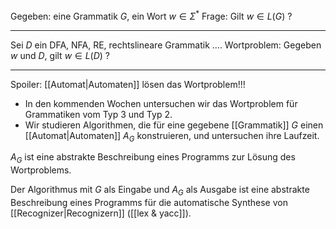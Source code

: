 Gegeben: eine Grammatik $G$, ein Wort $w \in \Sigma^*$ 
Frage: Gilt $w \in L(G)$ ?
____
Sei $D$ ein DFA, NFA, RE, rechtslineare Grammatik ....
Wortproblem: Gegeben $w$ und $D$, gilt $w \in L(D)$ ?
___

Spoiler: [[Automat|Automaten]] lösen das Wortproblem!!!

- In den kommenden Wochen untersuchen wir das Wortproblem für Grammatiken vom Typ 3 und Typ 2.
- Wir studieren Algorithmen, die für eine gegebene [[Grammatik]] $G$ einen [[Automat|Automaten]] $A_G$ konstruieren, und untersuchen ihre Laufzeit. 

$A_G$ ist eine abstrakte Beschreibung eines Programms zur Lösung des Wortproblems.


Der Algorithmus mit $G$ als Eingabe und $A_G$ als Ausgabe ist eine abstrakte Beschreibung eines Programms für die automatische Synthese von [[Recognizer|Recognizern]] ([[lex & yacc]]).


